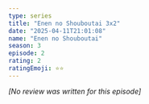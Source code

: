 ```yaml
---
type: series
title: "Enen no Shouboutai 3x2"
date: "2025-04-11T21:01:08"
name: "Enen no Shouboutai"
season: 3
episode: 2
rating: 2
ratingEmoji: ⭐️⭐️
---
```


*[No review was written for this episode]*
